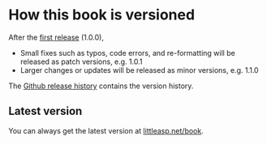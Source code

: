 # How this book is versioned

After the [first release](https://github.com/nbarbettini/little-aspnetcore-book/releases/tag/v1.0.0) (1.0.0),

* Small fixes such as typos, code errors, and re-formatting will be released as patch versions, e.g. 1.0.1
* Larger changes or updates will be released as minor versions, e.g. 1.1.0

The [Github release history](https://github.com/nbarbettini/little-aspnetcore-book/releases) contains the version history.

## Latest version

You can always get the latest version at [littleasp.net/book](http://littleasp.net/book).
